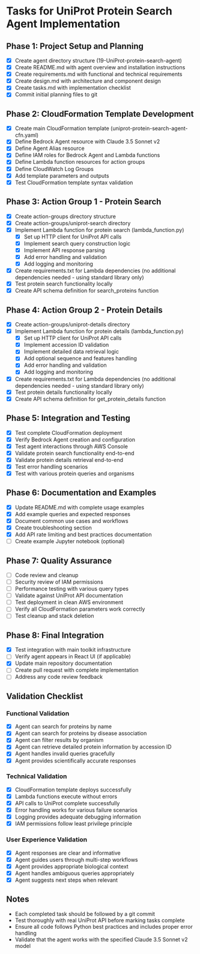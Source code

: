 # Tasks for UniProt Protein Search Agent Implementation

## Phase 1: Project Setup and Planning

- [x] Create agent directory structure (19-UniProt-protein-search-agent)
- [x] Create README.md with agent overview and installation instructions
- [x] Create requirements.md with functional and technical requirements
- [x] Create design.md with architecture and component design
- [x] Create tasks.md with implementation checklist
- [x] Commit initial planning files to git

## Phase 2: CloudFormation Template Development

- [x] Create main CloudFormation template (uniprot-protein-search-agent-cfn.yaml)
- [x] Define Bedrock Agent resource with Claude 3.5 Sonnet v2
- [x] Define Agent Alias resource
- [x] Define IAM roles for Bedrock Agent and Lambda functions
- [x] Define Lambda function resources for action groups
- [x] Define CloudWatch Log Groups
- [x] Add template parameters and outputs
- [x] Test CloudFormation template syntax validation

## Phase 3: Action Group 1 - Protein Search

- [x] Create action-groups directory structure
- [x] Create action-groups/uniprot-search directory
- [x] Implement Lambda function for protein search (lambda_function.py)
  - [x] Set up HTTP client for UniProt API calls
  - [x] Implement search query construction logic
  - [x] Implement API response parsing
  - [x] Add error handling and validation
  - [x] Add logging and monitoring
- [x] Create requirements.txt for Lambda dependencies (no additional dependencies needed - using standard library only)
- [x] Test protein search functionality locally
- [x] Create API schema definition for search_proteins function

## Phase 4: Action Group 2 - Protein Details

- [x] Create action-groups/uniprot-details directory
- [x] Implement Lambda function for protein details (lambda_function.py)
  - [x] Set up HTTP client for UniProt API calls
  - [x] Implement accession ID validation
  - [x] Implement detailed data retrieval logic
  - [x] Add optional sequence and features handling
  - [x] Add error handling and validation
  - [x] Add logging and monitoring
- [x] Create requirements.txt for Lambda dependencies (no additional dependencies needed - using standard library only)
- [x] Test protein details functionality locally
- [x] Create API schema definition for get_protein_details function

## Phase 5: Integration and Testing

- [x] Test complete CloudFormation deployment
- [x] Verify Bedrock Agent creation and configuration
- [x] Test agent interactions through AWS Console
- [x] Validate protein search functionality end-to-end
- [x] Validate protein details retrieval end-to-end
- [x] Test error handling scenarios
- [x] Test with various protein queries and organisms

## Phase 6: Documentation and Examples

- [x] Update README.md with complete usage examples
- [x] Add example queries and expected responses
- [x] Document common use cases and workflows
- [x] Create troubleshooting section
- [x] Add API rate limiting and best practices documentation
- [ ] Create example Jupyter notebook (optional)

## Phase 7: Quality Assurance

- [ ] Code review and cleanup
- [ ] Security review of IAM permissions
- [ ] Performance testing with various query types
- [ ] Validate against UniProt API documentation
- [ ] Test deployment in clean AWS environment
- [ ] Verify all CloudFormation parameters work correctly
- [ ] Test cleanup and stack deletion

## Phase 8: Final Integration

- [x] Test integration with main toolkit infrastructure
- [ ] Verify agent appears in React UI (if applicable)
- [x] Update main repository documentation
- [ ] Create pull request with complete implementation
- [ ] Address any code review feedback

## Validation Checklist

### Functional Validation

- [x] Agent can search for proteins by name
- [x] Agent can search for proteins by disease association
- [x] Agent can filter results by organism
- [x] Agent can retrieve detailed protein information by accession ID
- [x] Agent handles invalid queries gracefully
- [x] Agent provides scientifically accurate responses

### Technical Validation

- [x] CloudFormation template deploys successfully
- [x] Lambda functions execute without errors
- [x] API calls to UniProt complete successfully
- [x] Error handling works for various failure scenarios
- [x] Logging provides adequate debugging information
- [x] IAM permissions follow least privilege principle

### User Experience Validation

- [x] Agent responses are clear and informative
- [x] Agent guides users through multi-step workflows
- [x] Agent provides appropriate biological context
- [x] Agent handles ambiguous queries appropriately
- [x] Agent suggests next steps when relevant

## Notes

- Each completed task should be followed by a git commit
- Test thoroughly with real UniProt API before marking tasks complete
- Ensure all code follows Python best practices and includes proper error handling
- Validate that the agent works with the specified Claude 3.5 Sonnet v2 model
